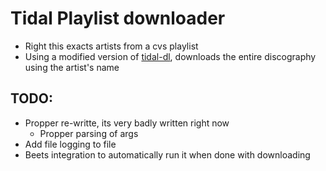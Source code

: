 # Tidal Playlist downloader

- Right this exacts artists from a cvs playlist
- Using a modified version of [tidal-dl](https://github.com/JamesTiberiusKirk/Tidal-Media-Downloader),
downloads the entire  discography using the artist's name

## TODO: 
- Propper re-writte, its very badly written right now
  - Propper parsing of args
- Add file logging to file
- Beets integration to automatically run it when done with downloading
